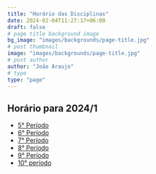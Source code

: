 ```yaml
---
title: "Horário das Disciplinas"
date: 2024-02-04T11:27:17+06:00
draft: false
# page title background image
bg_image: "images/backgrounds/page-title.jpg"
# post thumbnail
image: "images/backgrounds/page-title.jpg"
# post author
author: "João Araujo"
# type
type: "page"
---
```


## Horário para 2024/1 
- [5° Período](PT20241P5Q1.pdf)    
- [6° Período](PT20241P6Q1.pdf)
- [7° Período](PT20241P7Q1.pdf)
- [8° Período](PT20241P8Q1Q2.pdf)
- [9° Período](PT20241P9Q1Q2.pdf)
- [10° período](PT20241P10Q1.pdf)

<!-- ## Alocação das Salas do Bloco D
- [LabComp1](LABCOMP120241.pdf)
- [LabComp2](LABCOMP220241.pdf)
- [LaboGeo1](LABOGEO120241.pdf) 
 -->